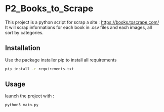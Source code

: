 # P2_Books_to_Scrape

This project is a python script for scrap a site : https://books.toscrape.com/
</br> It will scrap informations for each book in .csv files and each images, all sort by categories.

## Installation

Use the package installer pip to install all requirements

```bash
pip install -r requirements.txt
```

## Usage

launch the project with :

```python
python3 main.py
```
